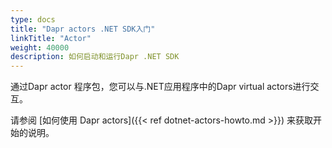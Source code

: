 ```yaml
---
type: docs
title: "Dapr actors .NET SDK入门"
linkTitle: "Actor"
weight: 40000
description: 如何启动和运行Dapr .NET SDK
---
```


通过Dapr actor 程序包，您可以与.NET应用程序中的Dapr virtual actors进行交互。

请参阅 [如何使用 Dapr actors]({{< ref dotnet-actors-howto.md >}}) 来获取开始的说明。